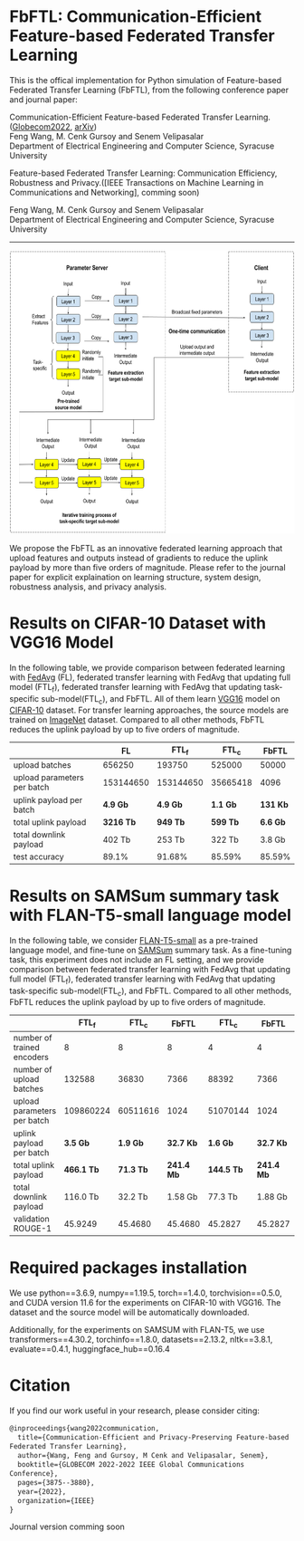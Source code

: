 # FbFTL: Communication-Efficient Feature-based Federated Transfer Learning

This is the offical implementation for Python simulation of Feature-based Federated Transfer Learning (FbFTL), from the following conference paper and journal paper: 

  Communication-Efficient Feature-based Federated Transfer Learning.([Globecom2022](https://ieeexplore.ieee.org/abstract/document/10000612), [arXiv](https://arxiv.org/abs/2209.05395))  
Feng Wang, M. Cenk Gursoy and Senem Velipasalar  
Department of Electrical Engineering and Computer Science, Syracuse University

  Feature-based Federated Transfer Learning: Communication Efficiency, Robustness and Privacy.([IEEE Transactions on Machine Learning in Communications and Networking], comming soon)
  <!---([Globecom2022](https://ieeexplore.ieee.org/abstract/document/10000612), [arXiv](https://arxiv.org/abs/2209.05395))  -->
Feng Wang, M. Cenk Gursoy and Senem Velipasalar  
Department of Electrical Engineering and Computer Science, Syracuse University

---

<img src="https://github.com/wfwf10/Feature-based-Federated-Transfer-Learning/blob/main/diagrams/FbFTL_diagram.png" width="644" height="501">

We propose the FbFTL as an innovative federated learning approach that upload features and outputs instead of gradients to reduce the uplink payload by more than five orders of magnitude. Please refer to the journal paper for explicit explaination on learning structure, system design, robustness analysis, and privacy analysis.


# Results on CIFAR-10 Dataset with VGG16 Model
In the following table, we provide comparison between federated learning with [FedAvg](http://proceedings.mlr.press/v54/mcmahan17a.html) (FL), federated transfer learning with FedAvg that updating full model (FTL<sub>f</sub>), federated transfer learning with FedAvg that updating task-specific sub-model(FTL<sub>c</sub>), and FbFTL. All of them learn [VGG16](https://arxiv.org/abs/1409.1556) model on [CIFAR-10](http://citeseerx.ist.psu.edu/viewdoc/download?doi=10.1.1.222.9220&rep=rep1&type=pdf) dataset. For transfer learning approaches, the source models are trained on [ImageNet](https://ieeexplore.ieee.org/abstract/document/5206848?casa_token=QncCRBM1tzAAAAAA:QuoJhjJAHRplmLJ4jcFw5JWdfASjmbIVlvpCrHgTPIFu63gpSUlBeACB78S0AH34qqQnsBOdoQ) dataset. Compared to all other methods, FbFTL reduces the uplink payload by up to five orders of magnitude. 

| | FL | FTL<sub>f</sub> | FTL<sub>c</sub> | FbFTL  |
| ---- | ----- | ---- | ---- | ---- |
| upload batches | 656250 | 193750 | 525000 | 50000 |
| upload parameters per batch | 153144650 | 153144650 | 35665418 | 4096 |
| uplink payload per batch | **4.9 Gb** | **4.9 Gb** | **1.1 Gb** | **131 Kb**  |
| total uplink payload | **3216 Tb** | **949 Tb** | **599 Tb** | **6.6 Gb** |
| total downlink payload | 402 Tb | 253 Tb | 322 Tb | 3.8 Gb |
| test accuracy | 89.1\% | 91.68\% | 85.59\% | 85.59\% |

# Results on SAMSum summary task with FLAN-T5-small language model
In the following table, we consider [FLAN-T5-small](https://www.jmlr.org/papers/volume25/23-0870/23-0870.pdf) as a pre-trained language model, and fine-tune on [SAMSum](https://www.aclweb.org/anthology/D19-5409) summary task. As a fine-tuning task, this experiment does not include an FL setting, and we provide comparison between federated transfer learning with FedAvg that updating full model (FTL<sub>f</sub>), federated transfer learning with FedAvg that updating task-specific sub-model(FTL<sub>c</sub>), and FbFTL.  Compared to all other methods, FbFTL reduces the uplink payload by up to five orders of magnitude. 

|  | FTL<sub>f</sub> | FTL<sub>c</sub> | FbFTL  | FTL<sub>c</sub> | FbFTL  | FTL<sub>c</sub> | FbFTL  |
| ---- | ----- | ---- | ---- | ---- | ---- | ---- | ---- |
| number of trained encoders | 8 | 8 | 8 | 4 | 4 | 2 | 2 |
| number of upload batches | 132588 | 36830 | 7366 | 88392 | 7366 | 103124 | 7366 |
| upload parameters per batch | 109860224 | 60511616 | 1024 | 51070144 | 1024 | 46349504 | 1024 |
| uplink payload per batch  | **3.5 Gb** | **1.9 Gb** | **32.7 Kb** | **1.6 Gb** | **32.7 Kb** | **1.5 Gb** | **32.7 Kb** |
| total uplink payload | **466.1 Tb** | **71.3 Tb** | **241.4 Mb** | **144.5 Tb** | **241.4 Mb** | **152.9 Tb** | **241.4 Mb** |
| total downlink payload | 116.0 Tb | 32.2 Tb | 1.58 Gb | 77.3 Tb | 1.88 Gb | 90.2 Tb | 2.03 Gb |
| validation ROUGE-1 | 45.9249 | 45.4680 | 45.4680 | 45.2827 | 45.2827 | 44.9862 | 44.9862  |

# Required packages installation
We use python==3.6.9, numpy==1.19.5, torch==1.4.0, torchvision==0.5.0, and CUDA version 11.6 for the experiments on CIFAR-10 with VGG16. The dataset and the source model will be automatically downloaded.

Additionally, for the experiments on SAMSUM with FLAN-T5, we use transformers==4.30.2, torchinfo==1.8.0, datasets==2.13.2, nltk==3.8.1, evaluate==0.4.1, huggingface_hub==0.16.4

# Citation
If you find our work useful in your research, please consider citing:
```
@inproceedings{wang2022communication,
  title={Communication-Efficient and Privacy-Preserving Feature-based Federated Transfer Learning},
  author={Wang, Feng and Gursoy, M Cenk and Velipasalar, Senem},
  booktitle={GLOBECOM 2022-2022 IEEE Global Communications Conference},
  pages={3875--3880},
  year={2022},
  organization={IEEE}
}
```
Journal version comming soon
